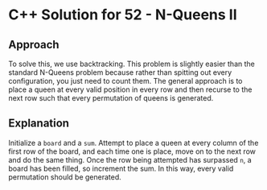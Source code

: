 # C++ Solution for 52 - N-Queens II

## Approach

To solve this, we use backtracking. This problem is slightly easier than the
standard N-Queens problem because rather than spitting out every configuration,
you just need to count them. The general approach is to place a queen at every
valid position in every row and then recurse to the next row such that every
permutation of queens is generated.

## Explanation

Initialize a `board` and a `sum`. Attempt to place a queen at every column of
the first row of the board, and each time one is place, move on to the next row
and do the same thing. Once the row being attempted has surpassed `n`, a board
has been filled, so increment the sum. In this way, every valid permutation
should be generated.
